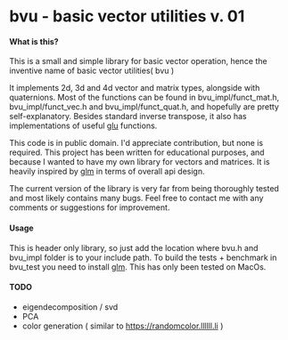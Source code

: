 # bvu - basic vector utilities v. 01

#### What is this?

This is a small and simple library for basic vector operation, hence the inventive name of basic vector utilities( bvu )

It implements 2d, 3d and 4d vector and matrix types, alongside with quaternions.
Most of the functions can be found in bvu_impl/funct_mat.h, bvu_impl/funct_vec.h and bvu_impl/funct_quat.h, and hopefully are pretty
self-explanatory. Besides standard inverse transpose, it also has implementations of useful [glu](https://en.wikipedia.org/wiki/OpenGL_Utility_Library) functions.

This code is in public domain. I'd appreciate contribution, but none is required.
This project has been written for educational purposes, and because I wanted to have my own library for vectors and matrices. It is
heavily inspired by [glm](http://glm.g-truc.net/0.9.7/index.html) in terms of overall api design.

The current version of the library is very far from being thoroughly tested and most likely contains many bugs.
Feel free to contact me with any comments or suggestions for improvement.

#### Usage

This is header only library, so just add the location where bvu.h and bvu_impl folder is to your include path.
To build the tests + benchmark in bvu_test you need to install [glm](http://glm.g-truc.net/0.9.7/index.html). This has only been tested on MacOs.

#### TODO

- eigendecomposition / svd
- PCA
- color generation ( similar to https://randomcolor.llllll.li )
